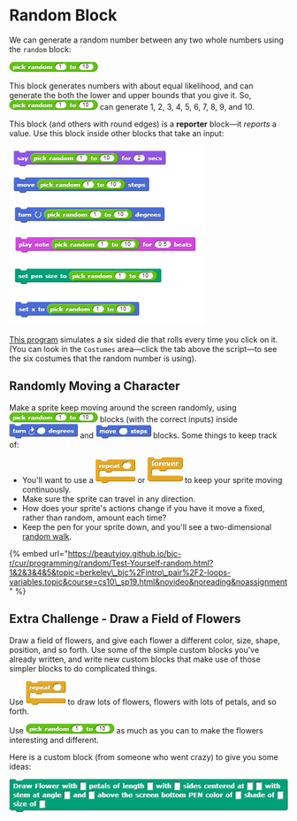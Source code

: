 # Random Block

We can generate a random number between any two whole numbers using the `random` block:

![](../.gitbook/assets/image%20%2867%29.png)

This block generates numbers with about equal likelihood, and can generate the both the lower and upper bounds that you give it. So, ![](../.gitbook/assets/image%20%2867%29.png) can generate 1, 2, 3, 4, 5, 6, 7, 8, 9, and 10.

This block \(and others with round edges\) is a **reporter** block—it _reports_ a value. Use this block inside other blocks that take an input:

![](../.gitbook/assets/image%20%2822%29.png)

[This program](http://snap.berkeley.edu/snapsource/snap.html#open:https://beautyjoy.github.io/bjc-r/prog/random/six-sided-die.xml) simulates a six sided die that rolls every time you click on it. \(You can look in the `Costumes` area—click the tab above the script—to see the six costumes that the random number is using\).

## Randomly Moving a Character

Make a sprite keep moving around the screen randomly, using ![](../.gitbook/assets/image%20%2867%29.png) blocks \(with the correct inputs\) inside ![](../.gitbook/assets/image%20%2888%29.png) and ![](../.gitbook/assets/image%20%2889%29.png) blocks. Some things to keep track of:

* You'll want to use a ![](../.gitbook/assets/image%20%2818%29.png) or ![](../.gitbook/assets/image%20%2887%29.png) to keep your sprite moving continuously.
* Make sure the sprite can travel in any direction.
* How does your sprite's actions change if you have it move a fixed, rather than random, amount each time?
* Keep the pen for your sprite down, and you'll see a two-dimensional [random walk](http://en.wikipedia.org/wiki/Random_walk).

{% embed url="https://beautyjoy.github.io/bjc-r/cur/programming/random/Test-Yourself-random.html?1&2&3&4&5&topic=berkeley\_bjc%2Fintro\_pair%2F2-loops-variables.topic&course=cs10\_sp19.html&novideo&noreading&noassignment" %}

## Extra Challenge - Draw a Field of Flowers

Draw a field of flowers, and give each flower a different color, size, shape, position, and so forth. Use some of the simple custom blocks you've already written, and write new custom blocks that make use of those simpler blocks to do complicated things.  
  
Use ![](../.gitbook/assets/image%20%2818%29.png) to draw lots of flowers, flowers with lots of petals, and so forth.  
  
Use ![](../.gitbook/assets/image%20%2867%29.png) as much as you can to make the flowers interesting and different.

Here is a custom block \(from someone who went crazy\) to give you some ideas:

![](../.gitbook/assets/image%20%2847%29.png)

